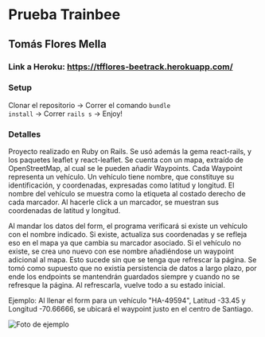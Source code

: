 # Prueba Trainbee

## Tomás Flores Mella

### Link a Heroku: https://tfflores-beetrack.herokuapp.com/


### Setup

Clonar el repositorio -> Correr el comando <code>bundle install</code> -> Correr <code>rails s</code> -> Enjoy!

### Detalles

Proyecto realizado en Ruby on Rails. Se usó además la gema react-rails, y los paquetes leaflet y react-leaflet.
Se cuenta con un mapa, extraído de OpenStreetMap, al cual se le pueden añadir Waypoints. 
Cada Waypoint representa un vehículo. Un vehículo tiene nombre, que constituye su identificación, y coordenadas,
expresadas como latitud y longitud. El nombre del vehículo se muestra como la etiqueta al costado derecho de cada marcador.
Al hacerle click a un marcador, se muestran sus coordenadas de latitud y longitud.

Al mandar los datos del form, el programa verificará si existe un vehículo
con el nombre indicado. Si existe, actualiza sus coordenadas y se refleja eso en el mapa ya que cambia su marcador
asociado. Si el vehículo no existe, se crea uno nuevo con ese nombre añadiéndose un waypoint adicional al mapa.
Esto sucede sin que se tenga que refrescar la página. Se tomó como supuesto que no existía persistencia de datos a largo plazo, por
ende los endpoints se mantendrán guardados siempre y cuando no se refresque la página. Al refrescarla, vuelve todo
a su estado inicial.

Ejemplo: Al llenar el form para un vehículo "HA-49594", Latitud -33.45 y Longitud -70.66666, se ubicará el waypoint justo en el centro de
Santiago. 

<img src="https://drive.google.com/uc?export=view&id=1SOV6rogS_5LyyvLU7Fsre8QnI7eB0WJC"
     alt="Foto de ejemplo"
      />
